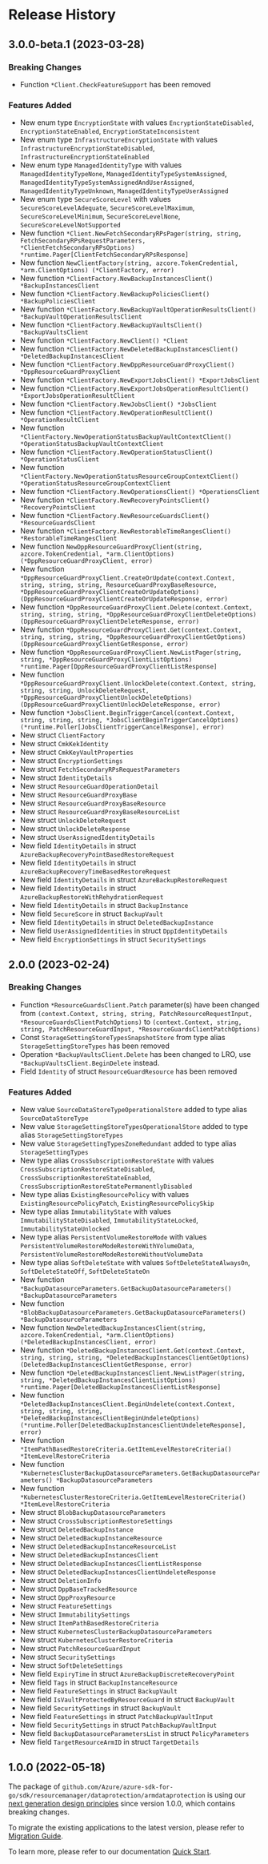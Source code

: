 # Release History

## 3.0.0-beta.1 (2023-03-28)
### Breaking Changes

- Function `*Client.CheckFeatureSupport` has been removed

### Features Added

- New enum type `EncryptionState` with values `EncryptionStateDisabled`, `EncryptionStateEnabled`, `EncryptionStateInconsistent`
- New enum type `InfrastructureEncryptionState` with values `InfrastructureEncryptionStateDisabled`, `InfrastructureEncryptionStateEnabled`
- New enum type `ManagedIdentityType` with values `ManagedIdentityTypeNone`, `ManagedIdentityTypeSystemAssigned`, `ManagedIdentityTypeSystemAssignedAndUserAssigned`, `ManagedIdentityTypeUnknown`, `ManagedIdentityTypeUserAssigned`
- New enum type `SecureScoreLevel` with values `SecureScoreLevelAdequate`, `SecureScoreLevelMaximum`, `SecureScoreLevelMinimum`, `SecureScoreLevelNone`, `SecureScoreLevelNotSupported`
- New function `*Client.NewFetchSecondaryRPsPager(string, string, FetchSecondaryRPsRequestParameters, *ClientFetchSecondaryRPsOptions) *runtime.Pager[ClientFetchSecondaryRPsResponse]`
- New function `NewClientFactory(string, azcore.TokenCredential, *arm.ClientOptions) (*ClientFactory, error)`
- New function `*ClientFactory.NewBackupInstancesClient() *BackupInstancesClient`
- New function `*ClientFactory.NewBackupPoliciesClient() *BackupPoliciesClient`
- New function `*ClientFactory.NewBackupVaultOperationResultsClient() *BackupVaultOperationResultsClient`
- New function `*ClientFactory.NewBackupVaultsClient() *BackupVaultsClient`
- New function `*ClientFactory.NewClient() *Client`
- New function `*ClientFactory.NewDeletedBackupInstancesClient() *DeletedBackupInstancesClient`
- New function `*ClientFactory.NewDppResourceGuardProxyClient() *DppResourceGuardProxyClient`
- New function `*ClientFactory.NewExportJobsClient() *ExportJobsClient`
- New function `*ClientFactory.NewExportJobsOperationResultClient() *ExportJobsOperationResultClient`
- New function `*ClientFactory.NewJobsClient() *JobsClient`
- New function `*ClientFactory.NewOperationResultClient() *OperationResultClient`
- New function `*ClientFactory.NewOperationStatusBackupVaultContextClient() *OperationStatusBackupVaultContextClient`
- New function `*ClientFactory.NewOperationStatusClient() *OperationStatusClient`
- New function `*ClientFactory.NewOperationStatusResourceGroupContextClient() *OperationStatusResourceGroupContextClient`
- New function `*ClientFactory.NewOperationsClient() *OperationsClient`
- New function `*ClientFactory.NewRecoveryPointsClient() *RecoveryPointsClient`
- New function `*ClientFactory.NewResourceGuardsClient() *ResourceGuardsClient`
- New function `*ClientFactory.NewRestorableTimeRangesClient() *RestorableTimeRangesClient`
- New function `NewDppResourceGuardProxyClient(string, azcore.TokenCredential, *arm.ClientOptions) (*DppResourceGuardProxyClient, error)`
- New function `*DppResourceGuardProxyClient.CreateOrUpdate(context.Context, string, string, string, ResourceGuardProxyBaseResource, *DppResourceGuardProxyClientCreateOrUpdateOptions) (DppResourceGuardProxyClientCreateOrUpdateResponse, error)`
- New function `*DppResourceGuardProxyClient.Delete(context.Context, string, string, string, *DppResourceGuardProxyClientDeleteOptions) (DppResourceGuardProxyClientDeleteResponse, error)`
- New function `*DppResourceGuardProxyClient.Get(context.Context, string, string, string, *DppResourceGuardProxyClientGetOptions) (DppResourceGuardProxyClientGetResponse, error)`
- New function `*DppResourceGuardProxyClient.NewListPager(string, string, *DppResourceGuardProxyClientListOptions) *runtime.Pager[DppResourceGuardProxyClientListResponse]`
- New function `*DppResourceGuardProxyClient.UnlockDelete(context.Context, string, string, string, UnlockDeleteRequest, *DppResourceGuardProxyClientUnlockDeleteOptions) (DppResourceGuardProxyClientUnlockDeleteResponse, error)`
- New function `*JobsClient.BeginTriggerCancel(context.Context, string, string, string, *JobsClientBeginTriggerCancelOptions) (*runtime.Poller[JobsClientTriggerCancelResponse], error)`
- New struct `ClientFactory`
- New struct `CmkKekIdentity`
- New struct `CmkKeyVaultProperties`
- New struct `EncryptionSettings`
- New struct `FetchSecondaryRPsRequestParameters`
- New struct `IdentityDetails`
- New struct `ResourceGuardOperationDetail`
- New struct `ResourceGuardProxyBase`
- New struct `ResourceGuardProxyBaseResource`
- New struct `ResourceGuardProxyBaseResourceList`
- New struct `UnlockDeleteRequest`
- New struct `UnlockDeleteResponse`
- New struct `UserAssignedIdentityDetails`
- New field `IdentityDetails` in struct `AzureBackupRecoveryPointBasedRestoreRequest`
- New field `IdentityDetails` in struct `AzureBackupRecoveryTimeBasedRestoreRequest`
- New field `IdentityDetails` in struct `AzureBackupRestoreRequest`
- New field `IdentityDetails` in struct `AzureBackupRestoreWithRehydrationRequest`
- New field `IdentityDetails` in struct `BackupInstance`
- New field `SecureScore` in struct `BackupVault`
- New field `IdentityDetails` in struct `DeletedBackupInstance`
- New field `UserAssignedIdentities` in struct `DppIdentityDetails`
- New field `EncryptionSettings` in struct `SecuritySettings`


## 2.0.0 (2023-02-24)
### Breaking Changes

- Function `*ResourceGuardsClient.Patch` parameter(s) have been changed from `(context.Context, string, string, PatchResourceRequestInput, *ResourceGuardsClientPatchOptions)` to `(context.Context, string, string, PatchResourceGuardInput, *ResourceGuardsClientPatchOptions)`
- Const `StorageSettingStoreTypesSnapshotStore` from type alias `StorageSettingStoreTypes` has been removed
- Operation `*BackupVaultsClient.Delete` has been changed to LRO, use `*BackupVaultsClient.BeginDelete` instead.
- Field `Identity` of struct `ResourceGuardResource` has been removed

### Features Added

- New value `SourceDataStoreTypeOperationalStore` added to type alias `SourceDataStoreType`
- New value `StorageSettingStoreTypesOperationalStore` added to type alias `StorageSettingStoreTypes`
- New value `StorageSettingTypesZoneRedundant` added to type alias `StorageSettingTypes`
- New type alias `CrossSubscriptionRestoreState` with values `CrossSubscriptionRestoreStateDisabled`, `CrossSubscriptionRestoreStateEnabled`, `CrossSubscriptionRestoreStatePermanentlyDisabled`
- New type alias `ExistingResourcePolicy` with values `ExistingResourcePolicyPatch`, `ExistingResourcePolicySkip`
- New type alias `ImmutabilityState` with values `ImmutabilityStateDisabled`, `ImmutabilityStateLocked`, `ImmutabilityStateUnlocked`
- New type alias `PersistentVolumeRestoreMode` with values `PersistentVolumeRestoreModeRestoreWithVolumeData`, `PersistentVolumeRestoreModeRestoreWithoutVolumeData`
- New type alias `SoftDeleteState` with values `SoftDeleteStateAlwaysOn`, `SoftDeleteStateOff`, `SoftDeleteStateOn`
- New function `*BackupDatasourceParameters.GetBackupDatasourceParameters() *BackupDatasourceParameters`
- New function `*BlobBackupDatasourceParameters.GetBackupDatasourceParameters() *BackupDatasourceParameters`
- New function `NewDeletedBackupInstancesClient(string, azcore.TokenCredential, *arm.ClientOptions) (*DeletedBackupInstancesClient, error)`
- New function `*DeletedBackupInstancesClient.Get(context.Context, string, string, string, *DeletedBackupInstancesClientGetOptions) (DeletedBackupInstancesClientGetResponse, error)`
- New function `*DeletedBackupInstancesClient.NewListPager(string, string, *DeletedBackupInstancesClientListOptions) *runtime.Pager[DeletedBackupInstancesClientListResponse]`
- New function `*DeletedBackupInstancesClient.BeginUndelete(context.Context, string, string, string, *DeletedBackupInstancesClientBeginUndeleteOptions) (*runtime.Poller[DeletedBackupInstancesClientUndeleteResponse], error)`
- New function `*ItemPathBasedRestoreCriteria.GetItemLevelRestoreCriteria() *ItemLevelRestoreCriteria`
- New function `*KubernetesClusterBackupDatasourceParameters.GetBackupDatasourceParameters() *BackupDatasourceParameters`
- New function `*KubernetesClusterRestoreCriteria.GetItemLevelRestoreCriteria() *ItemLevelRestoreCriteria`
- New struct `BlobBackupDatasourceParameters`
- New struct `CrossSubscriptionRestoreSettings`
- New struct `DeletedBackupInstance`
- New struct `DeletedBackupInstanceResource`
- New struct `DeletedBackupInstanceResourceList`
- New struct `DeletedBackupInstancesClient`
- New struct `DeletedBackupInstancesClientListResponse`
- New struct `DeletedBackupInstancesClientUndeleteResponse`
- New struct `DeletionInfo`
- New struct `DppBaseTrackedResource`
- New struct `DppProxyResource`
- New struct `FeatureSettings`
- New struct `ImmutabilitySettings`
- New struct `ItemPathBasedRestoreCriteria`
- New struct `KubernetesClusterBackupDatasourceParameters`
- New struct `KubernetesClusterRestoreCriteria`
- New struct `PatchResourceGuardInput`
- New struct `SecuritySettings`
- New struct `SoftDeleteSettings`
- New field `ExpiryTime` in struct `AzureBackupDiscreteRecoveryPoint`
- New field `Tags` in struct `BackupInstanceResource`
- New field `FeatureSettings` in struct `BackupVault`
- New field `IsVaultProtectedByResourceGuard` in struct `BackupVault`
- New field `SecuritySettings` in struct `BackupVault`
- New field `FeatureSettings` in struct `PatchBackupVaultInput`
- New field `SecuritySettings` in struct `PatchBackupVaultInput`
- New field `BackupDatasourceParametersList` in struct `PolicyParameters`
- New field `TargetResourceArmID` in struct `TargetDetails`


## 1.0.0 (2022-05-18)

The package of `github.com/Azure/azure-sdk-for-go/sdk/resourcemanager/dataprotection/armdataprotection` is using our [next generation design principles](https://azure.github.io/azure-sdk/general_introduction.html) since version 1.0.0, which contains breaking changes.

To migrate the existing applications to the latest version, please refer to [Migration Guide](https://aka.ms/azsdk/go/mgmt/migration).

To learn more, please refer to our documentation [Quick Start](https://aka.ms/azsdk/go/mgmt).